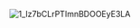 ![1_Iz7bCLrPTImnBDOOEyE3LA](https://user-images.githubusercontent.com/60342914/171750988-94146f05-ec28-42a7-a192-fec5069dcdc1.png)
